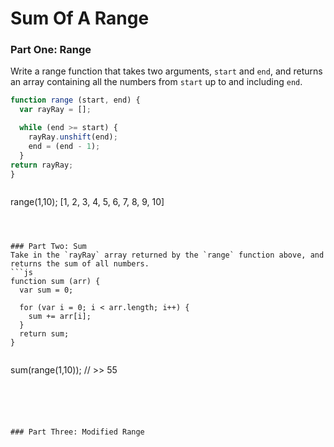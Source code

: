 # Sum Of A Range  
### Part One: Range   
Write a range function that takes two arguments, `start` and `end`, and returns an array containing all the numbers from `start` up to and including `end`.  
```js
function range (start, end) {
  var rayRay = [];

  while (end >= start) {
    rayRay.unshift(end);
    end = (end - 1);
  }
return rayRay;
}
```
>> ```js
range(1,10);
[1, 2, 3, 4, 5, 6, 7, 8, 9, 10]
```



### Part Two: Sum
Take in the `rayRay` array returned by the `range` function above, and returns the sum of all numbers.  
```js
function sum (arr) {
  var sum = 0;

  for (var i = 0; i < arr.length; i++) {
    sum += arr[i];
  }
  return sum;
}

```
>> ```js
sum(range(1,10));
// >> 55
```





### Part Three: Modified Range
